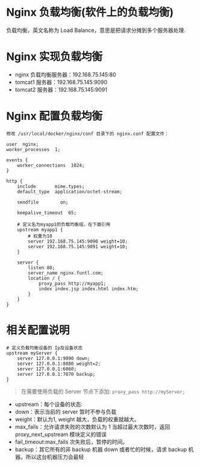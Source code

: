 # Nginx 负载均衡(软件上的负载均衡)

负载均衡，英文名称为 Load Balance，意思是把请求分摊到多个服务器处理.

# Nginx 实现负载均衡

- nginx 负载均衡服务器：192.168.75.145:80
- tomcat1 服务器：192.168.75.145:9090
- tomcat2 服务器：192.168.75.145:9091

# Nginx 配置负载均衡

    修改 /usr/local/docker/nginx/conf 目录下的 nginx.conf 配置文件：

```shell
user  nginx;
worker_processes  1;

events {
    worker_connections  1024;
}

http {
    include       mime.types;
    default_type  application/octet-stream;

    sendfile        on;

    keepalive_timeout  65;
    
    # 定义名为myapp1的负载均衡组，在下面引用
    upstream myapp1 {
        # 权重为10
        server 192.168.75.145:9090 weight=10;
        server 192.168.75.145:9091 weight=10;
    }

    server {
        listen 80;
        server_name nginx.funtl.com;
        location / {
            proxy_pass http://myapp1;
            index index.jsp index.html index.htm;
        }
    }
}
```

# 相关配置说明

```shell
# 定义负载均衡设备的 Ip及设备状态 
upstream myServer {
    server 127.0.0.1:9090 down;
    server 127.0.0.1:8080 weight=2;
    server 127.0.0.1:6060;
    server 127.0.0.1:7070 backup;
}
```

>在需要使用负载的 Server 节点下添加: `proxy_pass http://myServer;`

- upstream：每个设备的状态:
- down：表示当前的 server 暂时不参与负载
- weight：默认为1, weight 越大，负载的权重就越大。
- max_fails：允许请求失败的次数默认为 1 当超过最大次数时，返回 proxy_next_upstream 模块定义的错误
- fail_timeout:max_fails 次失败后，暂停的时间。
- backup：其它所有的非 backup 机器 down 或者忙的时候，请求 backup 机器。所以这台机器压力会最轻
